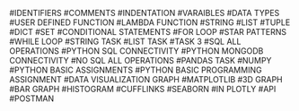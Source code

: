 #IDENTIFIERS
#COMMENTS
#INDENTATION
#VARAIBLES
#DATA TYPES
#USER DEFINED FUNCTION
#LAMBDA FUNCTION 
#STRING
#LIST
#TUPLE
#DICT
#SET
#CONDITIONAL STATEMENTS
#FOR LOOP
#STAR PATTERNS
#WHILE LOOP
#STRING TASK
#LIST TASK
#TASK 3
#SQL ALL OPERATIONS
#PYTHON SQL CONNECTIVITY
#PYTHON MONGODB CONNECTIVITY
#NO SQL ALL OPERATIONS
#PANDAS TASK
#NUMPY
#PYTHON BASIC ASSIGNMENTS
#PYTHON BASIC PROGRAMMING ASSIGNMENT
#DATA VISUALIZATION GRAPH
#MATPLOTLIB
#3D GRAPH
#BAR GRAPH
#HISTOGRAM
#CUFFLINKS
#SEABORN
#IN PLOTLY
#API
#POSTMAN


